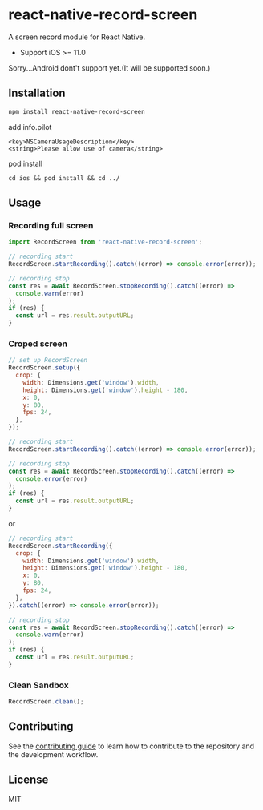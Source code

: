 # react-native-record-screen

A screen record module for React Native.

- Support iOS >= 11.0

Sorry...Android dont't support yet.(It will be supported soon.)

## Installation

```sh
npm install react-native-record-screen
```

add info.pilot

```
<key>NSCameraUsageDescription</key>
<string>Please allow use of camera</string>
```

pod install

```
cd ios && pod install && cd ../
```

## Usage

### Recording full screen

```js
import RecordScreen from 'react-native-record-screen';

// recording start
RecordScreen.startRecording().catch((error) => console.error(error));

// recording stop
const res = await RecordScreen.stopRecording().catch((error) =>
  console.warn(error)
);
if (res) {
  const url = res.result.outputURL;
}
```

### Croped screen

```js
// set up RecordScreen
RecordScreen.setup({
  crop: {
    width: Dimensions.get('window').width,
    height: Dimensions.get('window').height - 180,
    x: 0,
    y: 80,
    fps: 24,
  },
});

// recording start
RecordScreen.startRecording().catch((error) => console.error(error));

// recording stop
const res = await RecordScreen.stopRecording().catch((error) =>
  console.error(error)
);
if (res) {
  const url = res.result.outputURL;
}
```

or

```js
// recording start
RecordScreen.startRecording({
  crop: {
    width: Dimensions.get('window').width,
    height: Dimensions.get('window').height - 180,
    x: 0,
    y: 80,
    fps: 24,
  },
}).catch((error) => console.error(error));

// recording stop
const res = await RecordScreen.stopRecording().catch((error) =>
  console.warn(error)
);
if (res) {
  const url = res.result.outputURL;
}
```

### Clean Sandbox

```js
RecordScreen.clean();
```

## Contributing

See the [contributing guide](CONTRIBUTING.md) to learn how to contribute to the repository and the development workflow.

## License

MIT

